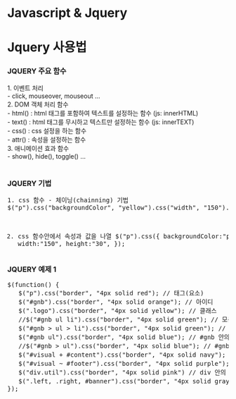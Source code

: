 # Javascript & Jquery
<h1>Jquery 사용법</h1>
<h3>JQUERY 주요 함수</h3>
1. 이벤트 처리<br>
- click, mouseover, mouseout ...<br>
2. DOM 객체 처리 함수<br>
- html() : html 태그를 포함하여 텍스트를 설정하는 함수 (js: innerHTML)<br>
- text() : html 태그를 무시하고 텍스트만 설정하는 함수 (js: innerTEXT)<br>
- css() : css 설정을 하는 함수<br>
- attr() : 속성을 설정하는 함수<br>
3. 애니메이션 효과 함수<br>
- show(), hide(), toggle() ...<br>
   <br>
<h3>JQUERY 기법</h3>
<pre>
1. css 함수 - 체이닝(chainning) 기법
$("p").css("backgroundColor", "yellow").css("width", "150").css("height", "30");

2. css 함수안에서 속성과 값을 나열
$("p").css({
    backgroundColor:"pink",
    width:"150",
    height:"30",
});</pre>

<h3>JQUERY 예제 1</h3>
<pre>
$(function() {
   $("p").css("border", "4px solid red"); // 태그(요소)
   $("#gnb").css("border", "4px solid orange"); // 아이디
   $(".logo").css("border", "4px solid yellow"); // 클래스
   //$("#gnb ul li").css("border", "4px solid green"); // 모든 자식 li
   $("#gnb > ul > li").css("border", "4px solid green"); // ul의 바로 밑의 자식 li
   $("#gnb ul").css("border", "4px solid blue"); // #gnb 안의 모든 ul
   //$("#gnb > ul").css("border", "4px solid blue"); // #gnb 의 첫번째 자식 ul
   $("#visual + #content").css("border", "4px solid navy"); // #visual 바로 인접 형제인 #content
   $("#visual ~ #footer").css("border", "4px solid purple"); // #visual의 다음 형제인 #footer
   $("div.util").css("border", "4px solid pink") // div 안의 .util
   $(".left, .right, #banner").css("border", "4px solid gray") // 개별 요소
});</pre>
